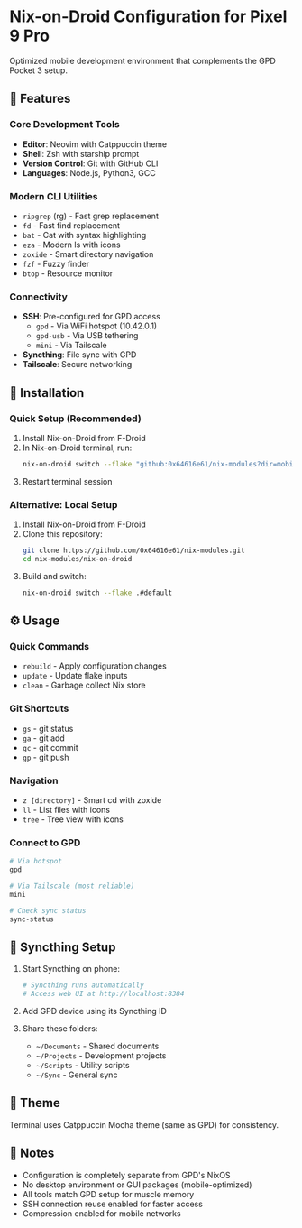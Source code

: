 # Nix-on-Droid Configuration for Pixel 9 Pro

Optimized mobile development environment that complements the GPD Pocket 3 setup.

## 📱 Features

### Core Development Tools
- **Editor**: Neovim with Catppuccin theme
- **Shell**: Zsh with starship prompt
- **Version Control**: Git with GitHub CLI
- **Languages**: Node.js, Python3, GCC

### Modern CLI Utilities
- `ripgrep` (rg) - Fast grep replacement
- `fd` - Fast find replacement
- `bat` - Cat with syntax highlighting
- `eza` - Modern ls with icons
- `zoxide` - Smart directory navigation
- `fzf` - Fuzzy finder
- `btop` - Resource monitor

### Connectivity
- **SSH**: Pre-configured for GPD access
  - `gpd` - Via WiFi hotspot (10.42.0.1)
  - `gpd-usb` - Via USB tethering
  - `mini` - Via Tailscale
- **Syncthing**: File sync with GPD
- **Tailscale**: Secure networking

## 🚀 Installation

### Quick Setup (Recommended)
1. Install Nix-on-Droid from F-Droid
2. In Nix-on-Droid terminal, run:
   ```bash
   nix-on-droid switch --flake "github:0x64616e61/nix-modules?dir=mobile/nix-on-droid#default"
   ```
3. Restart terminal session

### Alternative: Local Setup
1. Install Nix-on-Droid from F-Droid
2. Clone this repository:
   ```bash
   git clone https://github.com/0x64616e61/nix-modules.git
   cd nix-modules/nix-on-droid
   ```
3. Build and switch:
   ```bash
   nix-on-droid switch --flake .#default
   ```

## ⚙️ Usage

### Quick Commands
- `rebuild` - Apply configuration changes
- `update` - Update flake inputs
- `clean` - Garbage collect Nix store

### Git Shortcuts
- `gs` - git status
- `ga` - git add
- `gc` - git commit
- `gp` - git push

### Navigation
- `z [directory]` - Smart cd with zoxide
- `ll` - List files with icons
- `tree` - Tree view with icons

### Connect to GPD
```bash
# Via hotspot
gpd

# Via Tailscale (most reliable)
mini

# Check sync status
sync-status
```

## 📂 Syncthing Setup

1. Start Syncthing on phone:
   ```bash
   # Syncthing runs automatically
   # Access web UI at http://localhost:8384
   ```

2. Add GPD device using its Syncthing ID

3. Share these folders:
   - `~/Documents` - Shared documents
   - `~/Projects` - Development projects
   - `~/Scripts` - Utility scripts
   - `~/Sync` - General sync

## 🎨 Theme

Terminal uses Catppuccin Mocha theme (same as GPD) for consistency.

## 📝 Notes

- Configuration is completely separate from GPD's NixOS
- No desktop environment or GUI packages (mobile-optimized)
- All tools match GPD setup for muscle memory
- SSH connection reuse enabled for faster access
- Compression enabled for mobile networks